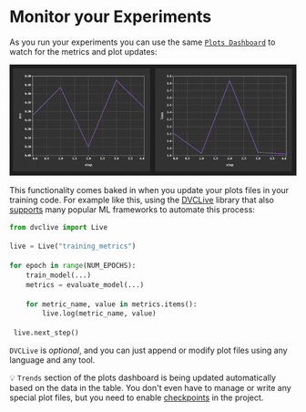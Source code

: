 # Monitor your Experiments

As you run your experiments you can use the same
[`Plots Dashboard`](command:dvc.showPlots) to watch for the metrics and plot
updates:

<p align="center">
  <img src="images/live-plots-updates.gif"
       alt="Live Metric Updates" />
</p>

This functionality comes baked in when you update your plots files in your
training code. For example like this, using the
[DVCLive](https://dvc.org/doc/dvclive) library that also
[supports](https://dvc.org/doc/dvclive/ml-frameworks) many popular ML frameworks
to automate this process:

```python
from dvclive import Live

live = Live("training_metrics")

for epoch in range(NUM_EPOCHS):
    train_model(...)
    metrics = evaluate_model(...)

    for metric_name, value in metrics.items():
        live.log(metric_name, value)

 live.next_step()
```

`DVCLive` is _optional_, and you can just append or modify plot files using any
language and any tool.

💡 `Trends` section of the plots dashboard is being updated automatically based
on the data in the table. You don't even have to manage or write any special
plot files, but you need to enable
[checkpoints](https://dvc.org/doc/user-guide/experiment-management/checkpoints)
in the project.
